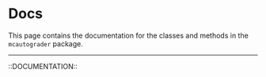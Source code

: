 # Docs

This page contains the documentation for the classes and methods in the `mcautograder` package.

---

::DOCUMENTATION::